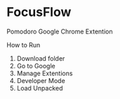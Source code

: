 # FocusFlow
Pomodoro Google Chrome Extention

How to Run
1. Download folder
2. Go to Google
3. Manage Extentions
4. Developer Mode
5. Load Unpacked
   
